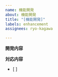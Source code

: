 ```yaml
---
name: 機能開発
about: 機能開発
title: "[機能開発]"
labels: enhancement
assignees: ryo-kagawa

---
```

**開発内容**

**対応内容**
- [ ] 
